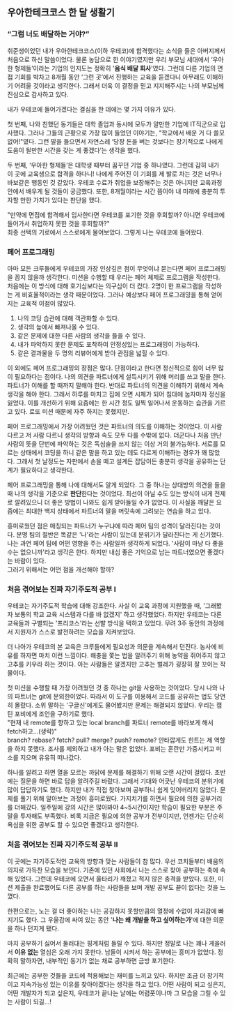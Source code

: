 ## 우아한테크코스 한 달 생활기

### “그럼 너도 배달하는 거야?” <a id="chapter-1"></a>
취준생이었던 내가 우아한테크코스(이하 우테코)에 합격했다는 소식을 들은 아버지께서 처음으로 하신 말씀이었다. 물론 농담으로 한 이야기였지만 우리 부모님 세대에서 ‘우아한 형제들’이라는 기업의 인지도는 정확히 '**음식 배달 회사**'였다. 그런데 다른 기업의 면접 기회를 박차고 8개월 동안 ‘그런 곳’에서 진행하는 교육을 듣겠다니 아무래도 이해하기 어려울 것이라고 생각한다. 그래서 더욱 이 결정을 믿고 지지해주시는 나의 부모님께 진심으로 감사하고 있다.

내가 우테코에 들어가겠다는 결심을 한 데에는 몇 가지 이유가 있다.

첫 번째, 나와 친했던 동기들은 대학 졸업과 동시에 모두가 알만한 기업에 IT직군으로 입사했다. 그러나 그들의 근황으로 가장 많이 들었던 이야기는, "학교에서 배운 거 다 쓸모없어!"였다. 그런 말을 들으면서 자연스레 ‘당장 돈을 버는 것보다는 장기적으로 나에게 도움이 될만한 시간을 갖는 게 좋겠다’는 생각을 했다.

두 번째, ‘우아한 형제들’은 대학생 때부터 꿈꾸던 기업 중 하나였다. 그런데 감히 내가 이 곳에 교육생으로 합격을 하다니! 나에게 주어진 이 기회를 제 발로 차는 것은 너무나 바보같은 행동인 것 같았다. 우테코 수료가 취업을 보장해주는 것은 아니지만 교육과정 안에서 배우게 될 것들이 궁금했다. 또한, 8개월이라는 시간 쯤이야 내 미래에 충분히 투자할 만한 가치가 있다는 판단을 했다.

"만약에 면접에 합격해서 입사한다면 우테코를 포기한 것을 후회할까? 아니면 우테코에 들어가서 취업하지 못한 것을 후회할까?" <br>
최종 선택의 기로에서 스스로에게 물어보았다. 그렇게 나는 우테코에 들어왔다.

### 페어 프로그래밍 <a id="chapter-2"></a>
아마 모든 크루들에게 우테코의 가장 인상깊은 점이 무엇이냐 묻는다면 페어 프로그래밍을 꼽지 않을까 생각한다. 미션을 수행할 때 우리는 페어 체제로 프로그램을 작성한다. 처음에는 이 방식에 대해 호기심보다는 의구심이 더 컸다. 2명이 한 프로그램을 작성하는 게 비효율적이라는 생각 때문이었다. 그러나 예상보다 페어 프로그래밍을 통해 얻어지는 교육적 이점이 많았다.

1. 나의 코딩 습관에 대해 객관화할 수 있다. <br>
2. 생각의 늪에서 빠져나올 수 있다. <br>
3. 같은 문제에 대한 다른 사람의 생각을 들을 수 있다. <br>
4. 내가 파악하지 못한 문제도 포착하여 안정성있는 프로그래밍이 가능하다. <br>
5. 같은 결과물을 두 명의 리뷰어에게 받아 관점을 넓힐 수 있다. <br>

이 외에도 페어 프로그래밍의 장점은 많다. 단점이라고 한다면 정신적으로 힘이 너무 많이 필요하다는 점이다. 나의 의견을 파트너에게 설득시키기 위해 머리를 쓰고 말을 한다. 파트너가 이해를 할 때까지 말해야 한다. 반대로 파트너의 의견을 이해하기 위해서 계속 생각을 해야 한다. 그래서 하루를 마치고 집에 오면 시체가 되어 침대에 눕자마자 정신을 잃었다. 이를 개선하기 위해 요즘에는 한 시간 정도 일찍 일어나서 운동하는 습관을 기르고 있다. 로또 미션 때문에 자주 하지는 못했지만.

페어 프로그래밍에서 가장 어려웠던 것은 파트너의 의도를 이해하는 것이었다. 이 사람 다르고 저 사람 다르니 생각의 방향과 속도 모두 다를 수밖에 없다. 더군다나 처음 만난 사람의 뜻을 단번에 파악하는 것은 독심술을 쓰지 않는 이상 거의 불가능하다. 서로를 모르는 상태에서 코딩을 하니 같은 말을 하고 있는 데도 다르게 이해하는 경우가 꽤 많았다. 그래서 첫 날정도는 자판에서 손을 떼고 설계든 잡담이든 충분히 생각을 공유하는 단계가 필요하다고 생각한다.

페어 프로그래밍을 통해 나에 대해서도 알게 되었다. 그 중 하나는 상대방의 의견을 들을 때 나의 생각을 기준으로 **판단**한다는 것이었다. 최선이 아닐 수도 있는 방식이 내게 전제로 깔려있으니 더 좋은 방법이 나와도 쉽게 받아들일 수가 없었다. 이 사실을 깨달은 요즘에는 최대한 백지 상태에서 파트너의 말을 머릿속에 그려보는 연습을 하고 있다.

흥미로웠던 점은 매칭되는 파트너가 누구냐에 따라 페어 팀의 성격이 달라진다는 것이다. 분명 팀의 절반은 똑같은 '나'라는 사람이 있는데 분위기가 달라진다는 게 신기했다. 나는 과연 페어 팀에 어떤 영향을 주는 사람일까 생각하게 되었다. '사람이 마냥 다 좋을 수는 없으니까'라고 생각은 한다. 하지만 내심 좋은 기억으로 남는 파트너였으면 좋겠다는 바람이 있다. <br>
그러기 위해서는 어떤 점을 개선해야 할까?

### 처음 겪어보는 진짜 자기주도적 공부 I <a id="chapter-3"></a>
우테코는 자기주도적 학습에 대해 강조한다. 사실 이 교육 과정에 지원했을 때, '그래봤자 보통의 학교 교육 시스템과 다를 바 없겠지' 하고 생각했었다. 하지만 우테코는 다른 교육들과 구별되는 '프리코스'라는 선발 방식을 택하고 있었다. 무려 3주 동안의 과정에서 지원자가 스스로 발전하려는 모습을 지켜보았다.

더 나아가 우테코의 본 교육은 크루들에게 필요성과 의문을 계속해서 던진다. 농사에 비유를 하자면 마치 이런 느낌이다. 해충을 쫓는 법을 알려주기 위해 농약을 쥐어주지 않고 고추를 키우라 하는 것이다. 아는 사람들은 알겠지만 고추는 벌레가 굉장히 잘 꼬이는 작물이다.

첫 미션을 수행할 때 가장 어려웠던 것 중 하나는 git을 사용하는 것이었다. 당시 나와 나의 파트너는 git에 문외한이었다. 따라서 이 도구를 이용해서 코드를 공유하는 법도 당연히 몰랐다. 소위 말하는 '구글신'에게도 물어봤지만 문제는 해결되지 않았다. 우리는 캡틴 포비에게 조언을 구하기로 했다. <br>
"현재 내 remote를 향하고 있는 local branch를 파트너 remote를 바라보게 해서 fetch하고...(생략)" <br>
branch? rebase? fetch? pull? merge? push? remote? 안타깝게도 힌트는 제 역할을 하지 못했다. 조사를 제외하고 내가 아는 말은 없었다. 포비는 혼란만 가중시키고 미소를 지으며 유유히 떠나갔다.

하나를 알려고 하면 열을 모르는 까닭에 문제를 해결하기 위해 오랜 시간이 걸렸다. 초반에는 질문을 하면 바로 답을 알려주길 바랐다. 그래서 기대와 어긋난 우테코의 분위기에 많이 답답하기도 했다. 하지만 내가 직접 찾아보며 공부하니 쉽게 잊어버리지 않았다. 문제를 풀기 위해 알아보는 과정이 흥미로웠다. 가지치기를 하면서 필요에 의한 공부거리를 더해갔다. 일주일에 강의 시간은 많아봐야 4~5시간이지만 학습이 필요한 부분은 주말을 투자해도 부족했다. 비록 지금은 필요에 의한 공부가 전부이지만, 언젠가는 단순히 욕심을 위한 공부도 할 수 있으면 좋겠다고 생각한다.

### 처음 겪어보는 진짜 자기주도적 공부 II <a id="chapter-4"></a>

이 곳에는 자기주도적인 교육의 방향과 맞는 사람들이 참 많다. 우선 코치들부터 배움의 의지로 가득찬 모습을 보인다. 기존에 있던 사회에서 나는 스스로 찾아 공부하는 축에 속해 있었다. 그런데 우테코에 오면서 울타리가 깨졌고 적지 않은 충격을 받았다. 또한, 미션 제출을 완료했어도 다른 공부를 하는 사람들을 보며 개발 공부도 끝이 없다는 것을 느꼈다.

한편으로는, 노는 걸 더 좋아하는 나는 공감하지 못할만큼의 열정에 수없이 자괴감에 빠지기도 했다. 그 우울감에 싸여 있는 동안 '**나는 왜 개발을 하고 싶어하는가**'에 대한 의문을 하나 던지게 됐다.

마치 공부하기 싫어서 둘러대는 핑계처럼 들릴 수 있다. 하지만 정말로 나는 꽤나 게을러서 **이유 없는** 열심은 오래 가지 못한다. 남들이 시켜서 하는 공부에는 흥미가 없었다. 정확히 말하자면, 내부적인 동기가 없는 채로 공부하면 금방 포기한다.

최근에는 공부한 것들을 코드에 적용해보는 재미를 느끼고 있다. 하지만 조금 더 장기적이고 지속가능성 있는 이유를 찾아야겠다는 생각을 하고 있다. 어떤 사람이 되고 싶은지, 어떤 개발자가 되고 싶은지, 우테코가 끝나는 날에는 어렴풋이나마 그 모습을 그릴 수 있는 사람이 되길...!
